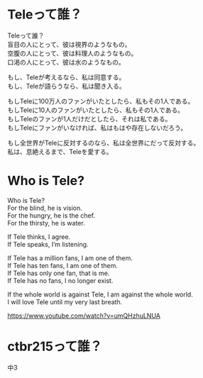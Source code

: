 # Teleって誰？
Teleって誰？  
盲目の人にとって、彼は視界のようなもの。  
空腹の人にとって、彼は料理人のようなもの。  
口渇の人にとって、彼は水のようなもの。  
  
もし、Teleが考えるなら、私は同意する。  
もし、Teleが語らうなら、私は聞き入る。  
  
もしTeleに100万人のファンがいたとしたら、私もその1人である。  
もしTeleに10人のファンがいたとしたら、私もその1人である。  
もしTeleのファンが1人だけだとしたら、それは私である。  
もしTeleにファンがいなければ、私はもはや存在しないだろう。  
  
もし全世界がTeleに反対するのなら、私は全世界にだって反対する。  
私は、息絶えるまで、Teleを愛する。  
  
# Who is Tele?
Who is Tele?  
For the blind, he is vision.  
For the hungry, he is the chef.  
For the thirsty, he is water.  
  
If Tele thinks, I agree.  
If Tele speaks, I’m listening.  
  
If Tele has a million fans, I am one of them.  
If Tele has ten fans, I am one of them.  
If Tele has only one fan, that is me.  
If Tele has no fans, I no longer exist.  
  
If the whole world is against Tele, I am against the whole world.  
I will love Tele until my very last breath.  

https://www.youtube.com/watch?v=umQHzhuLNUA

# ctbr215って誰？
中3
